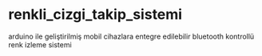 # renkli_cizgi_takip_sistemi
arduino ile geliştirilmiş mobil cihazlara entegre edilebilir bluetooth kontrollü renk izleme sistemi
